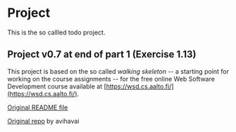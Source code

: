 # Project

This is the so callled todo project.

## Project v0.7 at end of part 1 (Exercise 1.13)

This project is based on the so called *walking skeleton* -- a starting point for working on the course
assignments -- for the free online Web Software Development course available at
[https://wsd.cs.aalto.fi/](https://wsd.cs.aalto.fi/).

[Original README file](./server/OriginalREADME.md)

[Original repo](https://github.com/avihavai/wsd-walking-skeleton) by avihavai